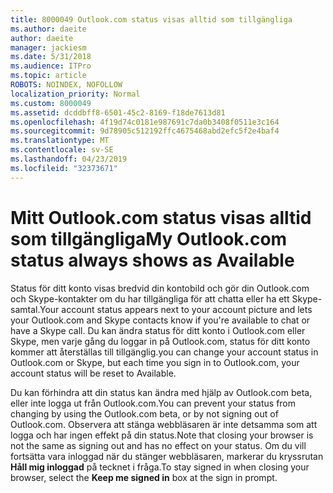 ```yaml
---
title: 8000049 Outlook.com status visas alltid som tillgängliga
ms.author: daeite
author: daeite
manager: jackiesm
ms.date: 5/31/2018
ms.audience: ITPro
ms.topic: article
ROBOTS: NOINDEX, NOFOLLOW
localization_priority: Normal
ms.custom: 8000049
ms.assetid: dcddbff8-6501-45c2-8169-f18de7613d81
ms.openlocfilehash: 4f19d74c0181e987691c7da0b3408f0511e3c164
ms.sourcegitcommit: 9d78905c512192ffc4675468abd2efc5f2e4baf4
ms.translationtype: MT
ms.contentlocale: sv-SE
ms.lasthandoff: 04/23/2019
ms.locfileid: "32373671"
---
```

# <a name="my-outlookcom-status-always-shows-as-available"></a><span data-ttu-id="eef8e-102">Mitt Outlook.com status visas alltid som tillgängliga</span><span class="sxs-lookup"><span data-stu-id="eef8e-102">My Outlook.com status always shows as Available</span></span>

<span data-ttu-id="eef8e-103">Status för ditt konto visas bredvid din kontobild och gör din Outlook.com och Skype-kontakter om du har tillgängliga för att chatta eller ha ett Skype-samtal.</span><span class="sxs-lookup"><span data-stu-id="eef8e-103">Your account status appears next to your account picture and lets your Outlook.com and Skype contacts know if you're available to chat or have a Skype call.</span></span> <span data-ttu-id="eef8e-104">Du kan ändra status för ditt konto i Outlook.com eller Skype, men varje gång du loggar in på Outlook.com, status för ditt konto kommer att återställas till tillgänglig.</span><span class="sxs-lookup"><span data-stu-id="eef8e-104">you can change your account status in Outlook.com or Skype, but each time you sign in to Outlook.com, your account status will be reset to Available.</span></span>
  
<span data-ttu-id="eef8e-105">Du kan förhindra att din status kan ändra med hjälp av Outlook.com beta, eller inte logga ut från Outlook.com.</span><span class="sxs-lookup"><span data-stu-id="eef8e-105">You can prevent your status from changing by using the Outlook.com beta, or by not signing out of Outlook.com.</span></span> <span data-ttu-id="eef8e-106">Observera att stänga webbläsaren är inte detsamma som att logga och har ingen effekt på din status.</span><span class="sxs-lookup"><span data-stu-id="eef8e-106">Note that closing your browser is not the same as signing out and has no effect on your status.</span></span> <span data-ttu-id="eef8e-107">Om du vill fortsätta vara inloggad när du stänger webbläsaren, markerar du kryssrutan **Håll mig inloggad** på tecknet i fråga.</span><span class="sxs-lookup"><span data-stu-id="eef8e-107">To stay signed in when closing your browser, select the **Keep me signed in** box at the sign in prompt.</span></span> 
  

